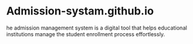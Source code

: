 # Admission-systam.github.io
he admission management system is a digital tool that helps educational institutions manage the student enrollment process effortlessly. 
